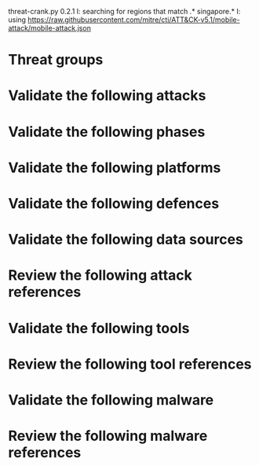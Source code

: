 threat-crank.py 0.2.1
I: searching for regions that match .* singapore.*
I: using https://raw.githubusercontent.com/mitre/cti/ATT&CK-v5.1/mobile-attack/mobile-attack.json
# Threat groups


# Validate the following attacks


# Validate the following phases


# Validate the following platforms


# Validate the following defences


# Validate the following data sources


# Review the following attack references


# Validate the following tools


# Review the following tool references


# Validate the following malware


# Review the following malware references


